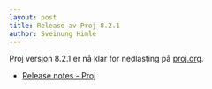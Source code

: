 ```yaml
---
layout: post
title: Release av Proj 8.2.1
author: Sveinung Himle
---
```


Proj versjon 8.2.1 er nå klar for nedlasting på [proj.org](https://proj.org/).

* [Release notes - Proj](https://proj.org/news.html#release-notes)
